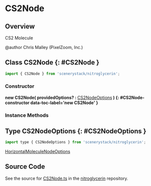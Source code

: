 # CS2Node

## Overview

CS2 Molecule

@author Chris Malley (PixelZoom, Inc.)

## Class CS2Node {: #CS2Node }


```js
import { CS2Node } from 'scenerystack/nitroglycerin';
```
### Constructor

#### new CS2Node( providedOptions? : <span style="font-weight: 400;">[CS2NodeOptions](../nitroglycerin/CS2Node.md#CS2NodeOptions)</span> ) {: #CS2Node-constructor data-toc-label='new CS2Node' }

### Instance Methods





## Type CS2NodeOptions {: #CS2NodeOptions }


```js
import type { CS2NodeOptions } from 'scenerystack/nitroglycerin';
```


[HorizontalMoleculeNodeOptions](../nitroglycerin/HorizontalMoleculeNode.md#HorizontalMoleculeNodeOptions)



## Source Code

See the source for [CS2Node.ts](https://github.com/phetsims/nitroglycerin/blob/main/js/nodes/CS2Node.ts) in the [nitroglycerin](https://github.com/phetsims/nitroglycerin) repository.
